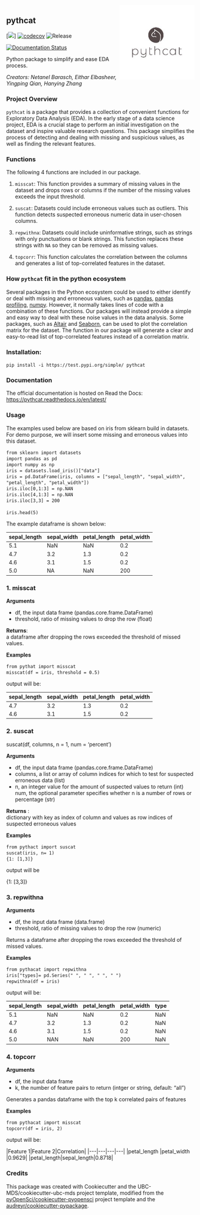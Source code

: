 <img src="img/python_logo.jpg" width="200" align = "right">

## pythcat 

[![](https://github.com/EitharAlfatih/pythcat/workflows/build/badge.svg)] [![codecov](https://codecov.io/gh/EitharAlfatih/pythcat/branch/master/graph/badge.svg)](https://codecov.io/gh/EitharAlfatih/pythcat) ![Release](https://github.com/EitharAlfatih/pythcat/workflows/Release/badge.svg)

[![Documentation Status](https://readthedocs.org/projects/pythcat/badge/?version=latest)](https://pythcat.readthedocs.io/en/latest/?badge=latest)

Python package to simplify and ease EDA process.

*Creators: Netanel Barasch, Eithar Elbasheer, Yingping Qian, Hanying Zhang*

### Project Overview
`pythcat` is a package that provides a collection of convenient functions for Exploratory Data Analysis (EDA). In the early stage of a data science project, EDA is a crucial stage to perform an initial investigation on the dataset and inspire valuable research questions. This package simplifies the process of detecting and dealing with missing and suspicious values, as well as finding the relevant features. 

### Functions
The following 4 functions are included in our package.

1. `misscat`: This function provides a summary of missing values in the dataset and drops rows or columns if the number of the missing values exceeds the input threshold.

2. `suscat`: Datasets could include erroneous values such as outliers. This function detects suspected erroneous numeric data in user-chosen columns.

3. `repwithna`: Datasets could include uninformative strings, such as strings with only punctuations or blank strings. This function replaces these strings with `NA` so they can be removed as missing values.
        
4. `topcorr`: This function calculates the correlation between the columns and generates a list of top-correlated features in the dataset. 

### How `pythcat` fit in the python ecosystem
Several packages in the Python ecosystem could be used to either identify or deal with missing and erroneous values, such as [pandas](https://pandas.pydata.org), [pandas profiling](https://github.com/pandas-profiling/pandas-profiling), [numpy](https://numpy.org). However, it normally takes lines of code with a combination of these functions. Our packages will instead provide a simple and easy way to deal with these noise values in the data analysis. Some packages, such as [Altair](https://altair-viz.github.io) and  [Seaborn](https://seaborn.pydata.org), can be used to plot the correlation matrix for the dataset. The function in our package will generate a clear and easy-to-read list of top-correlated features instead of a correlation matrix. 

### Installation:

```
pip install -i https://test.pypi.org/simple/ pythcat
```

### Documentation
The official documentation is hosted on Read the Docs: <https://pythcat.readthedocs.io/en/latest/>

### Usage

The examples used below are based on iris from sklearn build in datasets. For demo purpose, we will insert some missing and erroneous values into this dataset.

```
from sklearn import datasets
import pandas as pd
import numpy as np
iris = datasets.load_iris()["data"]
iris = pd.DataFrame(iris, columns = ["sepal_length", "sepal_width", "petal_length", "petal_width"])
iris.iloc[0,1:3] = np.NAN
iris.iloc[4,1:3] = np.NAN
iris.iloc[3,3] = 200

iris.head(5)
```

The example dataframe is shown below:

|sepal_length|sepal_width|petal_length|petal_width|
|---|---|---|---|
|5.1|NaN |NaN |0.2|
|4.7 |3.2 |1.3 |0.2||
|4.6 |3.1|1.5|0.2|
|5.0 |NA|NaN|200||

### 1. misscat

**Arguments**

- df, the input data frame (pandas.core.frame.DataFrame)
- threshold, ratio of missing values to drop the row (float)

**Returns**:  
 a dataframe after dropping the rows exceeded the threshold of missed values.

**Examples**

```
from pythat import misscat
misscat(df = iris, threshold = 0.5)

```

output will be:

|sepal_length|sepal_width|petal_length|petal_width|
|---|---|---|---|
|4.7 |3.2 |1.3 |0.2||
|4.6 |3.1|1.5|0.2|



### 2. suscat

suscat(df, columns, n = 1, num = ‘percent’)

**Arguments**

- df, the input data frame (pandas.core.frame.DataFrame)
- columns, a list or array of column indices for which to test for suspected erroneous data (list)
- n, an integer value for the amount of suspected values to return (int)
num, the optional parameter specifies whether n is a number of rows or percentage (str)

**Returns** :  
dictionary with key as index of column and values as row indices of suspected erroneous values

**Examples**

```
from pythact import suscat
suscat(iris, n= 1)
{1: [1,3]}

```
output will be

{1: [3,3]}

### 3. repwithna

**Arguments**

- df, the input data frame (data.frame)
- threshold, ratio of missing values to drop the row (numeric)

Returns a dataframe after dropping the rows exceeded the threshold of missed values.

**Examples**

```
from pythacat import repwithna
iris["types]= pd.Series(" ", " ", " ", " ")
repwithna(df = iris)

```

output will be:

|sepal_length|sepal_width|petal_length|petal_width|type|
|---|---|---|---| ----|
|5.1|NaN |NaN |0.2| NaN|
|4.7 |3.2 |1.3 |0.2|NaN|
|4.6 |3.1|1.5|0.2| NaN|
|5.0 |NAN|NaN|200|NaN|

### 4. topcorr

**Arguments**

- df, the input data frame 
- k, the number of feature pairs to return (intger or string, default: “all”)

Generates a pandas dataframe with the top k correlated pairs of features

**Examples**

```
from pythacat import misscat
topcorr(df = iris, 2)
```

output will be:

|Feature 1|Feature 2|Correlation|
|---|---|---|---|
|petal_length |petal_width |0.9629|
|petal_length|sepal_length|0.8718|

### Credits
This package was created with Cookiecutter and the UBC-MDS/cookiecutter-ubc-mds project template, modified from the [pyOpenSci/cookiecutter-pyopensci](https://github.com/pyOpenSci/cookiecutter-pyopensci) project template and the [audreyr/cookiecutter-pypackage](https://github.com/audreyr/cookiecutter-pypackage).
